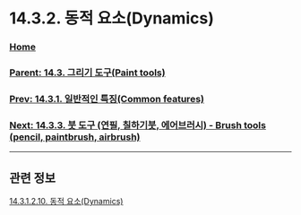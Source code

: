 # 14.3.2. 동적 요소(Dynamics)

### [Home](./00-home.md)
### [Parent: 14.3. 그리기 도구(Paint tools)](./14-03-00-paint-tools.md)
### [Prev: 14.3.1. 일반적인 특징(Common features)](./14-03-01-00-common-features.md)
### [Next: 14.3.3. 붓 도구 (연필, 칠하기붓, 에어브러시) - Brush tools (pencil, paintbrush, airbrush)](./14-03-03-brush-tools-pencil-paintbrush-airbrush.md)

***

## 관련 정보

[14.3.1.2.10. 동적 요소(Dynamics)](./14-03-01-02-10-dynamics.md)